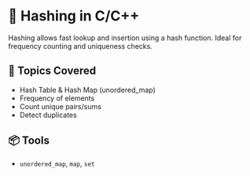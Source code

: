 # 🧠 Hashing in C/C++

Hashing allows fast lookup and insertion using a hash function. Ideal for frequency counting and uniqueness checks.

## 📌 Topics Covered
- Hash Table & Hash Map (unordered_map)
- Frequency of elements
- Count unique pairs/sums
- Detect duplicates

## 📦 Tools
- `unordered_map`, `map`, `set`
